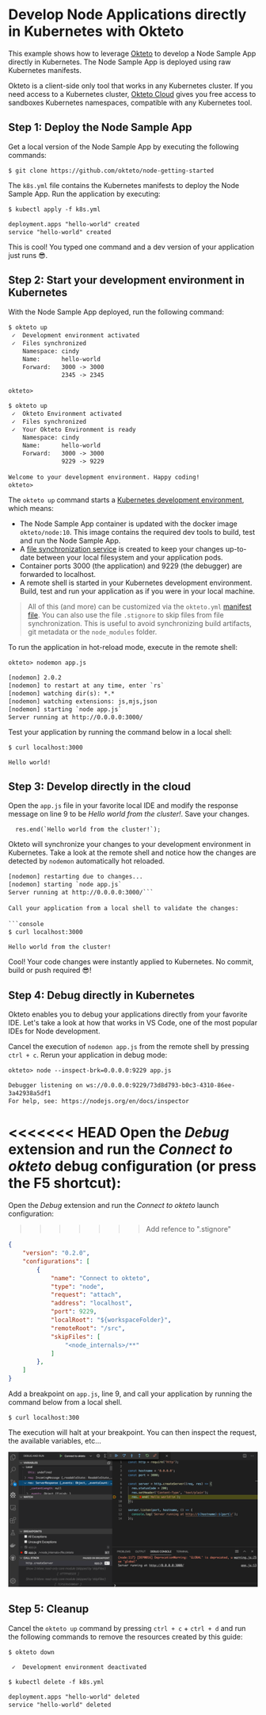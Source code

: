 # Develop Node Applications directly in Kubernetes with Okteto

This example shows how to leverage [Okteto](https://github.com/okteto/okteto) to develop a Node Sample App directly in Kubernetes. The Node Sample App is deployed using raw Kubernetes manifests.

Okteto is a client-side only tool that works in any Kubernetes cluster. If you need access to a Kubernetes cluster, [Okteto Cloud](https://cloud.okteto.com) gives you free access to sandboxes Kubernetes namespaces, compatible with any Kubernetes tool.

## Step 1: Deploy the Node Sample App

Get a local version of the Node Sample App by executing the following commands:

```console
$ git clone https://github.com/okteto/node-getting-started
```

The `k8s.yml` file contains the Kubernetes manifests to deploy the Node Sample App. Run the application by executing:

```console
$ kubectl apply -f k8s.yml
```

```console
deployment.apps "hello-world" created
service "hello-world" created
```

This is cool! You typed one command and a dev version of your application just runs 😎. 

## Step 2: Start your development environment in Kubernetes

With the Node Sample App deployed, run the following command:

```console
$ okteto up
 ✓  Development environment activated
 ✓  Files synchronized
    Namespace: cindy
    Name:      hello-world
    Forward:   3000 -> 3000
               2345 -> 2345

okteto>
```

```console
$ okteto up
 ✓  Okteto Environment activated
 ✓  Files synchronized
 ✓  Your Okteto Environment is ready
    Namespace: cindy
    Name:      hello-world
    Forward:   3000 -> 3000
               9229 -> 9229

Welcome to your development environment. Happy coding!
okteto>
```

The `okteto up` command starts a [Kubernetes development environment](https://okteto.com/docs/reference/development-environment/index.html), which means:

- The Node Sample App container is updated with the docker image `okteto/node:10`. This image contains the required dev tools to build, test and run the Node Sample App.
- A [file synchronization service](https://okteto.com/docs/reference/file-synchronization/index.html) is created to keep your changes up-to-date between your local filesystem and your application pods.
- Container ports 3000 (the application) and 9229 (the debugger) are forwarded to localhost.
- A remote shell is started in your Kubernetes development environment. Build, test and run your application as if you were in your local machine.

> All of this (and more) can be customized via the `okteto.yml` [manifest file](https://okteto.com/docs/reference/manifest/index.html). You can also use the file `.stignore` to skip files from file synchronization. This is useful to avoid synchronizing build artifacts, git metadata or the `node_modules` folder.

To run the application in hot-reload mode, execute in the remote shell:

```console
okteto> nodemon app.js
```

```console
[nodemon] 2.0.2
[nodemon] to restart at any time, enter `rs`
[nodemon] watching dir(s): *.*
[nodemon] watching extensions: js,mjs,json
[nodemon] starting `node app.js`
Server running at http://0.0.0.0:3000/
```

Test your application by running the command below in a local shell:

```console
$ curl localhost:3000
```

```console
Hello world!
```

## Step 3: Develop directly in the cloud

Open the `app.js` file in your favorite local IDE and modify the response message on line 9 to be *Hello world from the cluster!*. Save your changes.

```node
  res.end(`Hello world from the cluster!`);
```

Okteto will synchronize your changes to your development environment in Kubernetes. Take a look at the remote shell and notice how the changes are detected by `nodemon` automatically hot reloaded.

```console
[nodemon] restarting due to changes...
[nodemon] starting `node app.js`
Server running at http://0.0.0.0:3000/```

Call your application from a local shell to validate the changes:

```console
$ curl localhost:3000
```

```console
Hello world from the cluster!
```

Cool! Your code changes were instantly applied to Kubernetes. No commit, build or push required 😎!

## Step 4: Debug directly in Kubernetes

Okteto enables you to debug your applications directly from your favorite IDE. Let's take a look at how that works in VS Code, one of the most popular IDEs for Node development.

Cancel the execution of `nodemon app.js` from the remote shell by pressing `ctrl + c`. Rerun your application in debug mode:

```console
okteto> node --inspect-brk=0.0.0.0:9229 app.js
```

```console
Debugger listening on ws://0.0.0.0:9229/73d8d793-b0c3-4310-86ee-3a42938a5df1
For help, see: https://nodejs.org/en/docs/inspector
```

<<<<<<< HEAD
Open the _Debug_ extension and run the *Connect to okteto* debug configuration (or press the F5 shortcut):
=======
Open the _Debug_ extension and run the *Connect to okteto* launch configuration:
>>>>>>> Add refence to ".stignore"

```json
{
    "version": "0.2.0",
    "configurations": [
        {
            "name": "Connect to okteto",
            "type": "node",
            "request": "attach",
            "address": "localhost",
            "port": 9229,
            "localRoot": "${workspaceFolder}",
            "remoteRoot": "/src",
            "skipFiles": [
                "<node_internals>/**"
            ]
        },
    ]
}
```

 Add a breakpoint on `app.js`, line 9, and call your application by running the command below from a local shell.

```console
$ curl localhost:300
```

The execution will halt at your breakpoint. You can then inspect the request, the available variables, etc...

![Debug directly in Kubernetes](images/halt.png)

## Step 5: Cleanup

Cancel the `okteto up` command by pressing `ctrl + c` + `ctrl + d` and run the following commands to remove the resources created by this guide: 

```console
$ okteto down
```

```console
 ✓  Development environment deactivated
```

```console
$ kubectl delete -f k8s.yml
```

```console
deployment.apps "hello-world" deleted
service "hello-world" deleted
```
